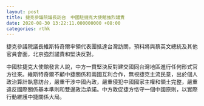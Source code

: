 ```yaml
---
layout: post
title: 捷克參議院議長訪台　中國駐捷克大使館強烈譴責
date: 2020-08-30 13:22:11.000000000 +08:00
categories: rthk
---
```


捷克參議院議長維斯特奇爾率領代表團抵達台灣訪問，預料將與蔡英文總統及其他官員會面，北京強烈譴責和堅決反對。

中國駐捷克大使館發言人說，中方一貫堅決反對建交國同台灣地區進行任何形式官方往來。維斯特奇爾不顧中捷關係和兩國互利合作，無視捷克主流民意，出於個人政治算計執意訪台，嚴重干涉中國內政，嚴重侵犯中國國家主權和領土完整，嚴重違反國際關係基本準則和雙邊政治承諾。中方敦促捷方恪守一個中國原則，以實際行動維護中捷關係大局。
